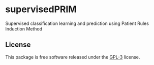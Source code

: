 # supervisedPRIM
Supervised classification learning and prediction using Patient Rules Induction Method

## License
This package is free software released under the [GPL-3](http://www.gnu.org/licenses/gpl-3.0.en.html) license.

